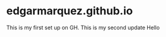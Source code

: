 edgarmarquez.github.io
======================
This is my first set up on GH.
This is my second update
Hello
